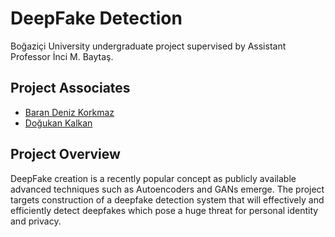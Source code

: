 # DeepFake Detection
Boğaziçi University undergraduate project supervised by Assistant Professor İnci M. Baytaş.

## Project Associates
* [Baran Deniz Korkmaz](https://github.com/barandenizkorkmaz)
* [Doğukan Kalkan](https://github.com/DogukanKalkan)

## Project Overview
DeepFake creation is a recently popular concept as publicly available advanced techniques such as Autoencoders and GANs emerge. The project targets construction of a deepfake detection system that will effectively and efficiently detect deepfakes which pose a huge threat for personal identity and privacy.

